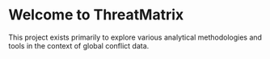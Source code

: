 # Welcome to ThreatMatrix

This project exists primarily to explore various analytical methodologies and tools in the context of global conflict data. 